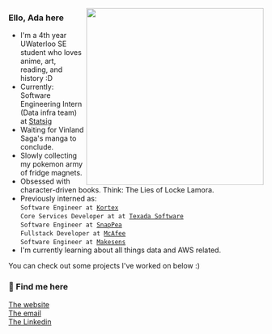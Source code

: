 [//]: # (<img align='right' width='350px' src='https://i.imgur.com/hFasB6C.png'>)
<img align='right' width='350px' src='https://i.imgur.com/hFasB6C.png'>

<h3> Ello, Ada here</h3>
<ul>
<li>I'm a 4th year UWaterloo SE student who loves anime, art, reading, and history :D</li>
<li>Currently: Software Engineering Intern (Data infra team) at <a href="https://www.statsig.com/">Statsig</a></li>
<li>Waiting for Vinland Saga's manga to conclude.</li>
<li>Slowly collecting my pokemon army of fridge magnets.</li>
<li>Obsessed with character-driven books. Think: The Lies of Locke Lamora.</li>
<li>Previously interned as:<br/>
  <code>Software Engineer at <a href="https://www.kortex.co/">Kortex</a></code><br />
  <code>Core Services Developer at at <a href="https://texadasoftware.com/">Texada Software</a></code><br />
  <code>Software Engineer at <a href="https://snappeadesign.com/">SnapPea</a></code><br />
  <code>Fullstack Developer at <a href="https://www.mcafee.com/en-ca/index.html">McAfee</a></code><br />
  <code>Software Engineer at <a href="https://makesens.ca/">Makesens</a></code><br />
</li>
<li>I'm currently learning about all things data and AWS related. </li>
</ul>
You can check out some projects I've worked on below :)

<h3> 🍶 Find me here</h3>
<a href="https://adabingw.github.io/">The website</a><br />
<a href="mailto:abwang@uwaterloo.ca">The email</a><br />
<a href="https://www.linkedin.com/in/adabingw/">The Linkedin</a>
